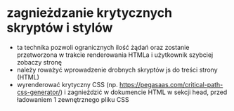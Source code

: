 # zagnieżdzanie krytycznych skryptów i stylów

- ta technika pozwoli ogranicznych ilość żądań oraz zostanie przetworzona w trakcie renderowania HTMLa i użytkownik szybciej zobaczy stronę
- należy roważyć wprowadzenie drobnych skryptów js do treści strony (HTML)
- wyrenderować krytyczny CSS (np. https://pegasaas.com/critical-path-css-generator/) i zagnieździć w dokumencie HTML w sekcji head, przed ładowaniem 1 zewnętrznego pliku CSS

